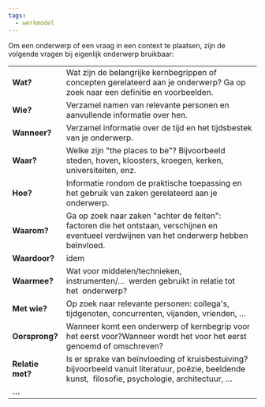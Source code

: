 ```yaml
---
tags:
  - werkmodel
---
```


Om een onderwerp of een vraag in een context te plaatsen, zijn de volgende vragen bij eigenlijk onderwerp bruikbaar:

|                  |                                                                                                                                                     |
| ---------------- | --------------------------------------------------------------------------------------------------------------------------------------------------- |
| **Wat?**         | Wat zijn de belangrijke kernbegrippen of concepten gerelateerd aan je onderwerp? Ga op zoek naar een definitie en voorbeelden.                      |
| **Wie?**         | Verzamel namen van relevante personen en aanvullende informatie over hen.                                                                           |
| **Wanneer?**     | Verzamel informatie over de tijd en het tijdsbestek van je onderwerp.                                                                               |
| **Waar?**        | Welke zijn "the places to be"? Bijvoorbeeld steden, hoven, kloosters, kroegen, kerken, universiteiten, enz.                                         |
| **Hoe?**         | Informatie rondom de praktische toepassing en het gebruik van zaken gerelateerd aan je onderwerp.                                                   |
| **Waarom?**      | Ga op zoek naar zaken "achter de feiten": factoren die het ontstaan, verschijnen en eventueel verdwijnen van het onderwerp hebben beïnvloed.        |
| **Waardoor?**    | idem                                                                                                                                                |
| **Waarmee?**     | Wat voor middelen/technieken, instrumenten/…  werden gebruikt in relatie tot het  onderwerp?                                                        |
| **Met wie?**     | Op zoek naar relevante personen: collega's, tijdgenoten, concurrenten, vijanden, vrienden, …                                                        |
| **Oorsprong?**   | Wanneer komt een onderwerp of kernbegrip voor het eerst voor?Wanneer wordt het voor het eerst genoemd of omschreven?                                |
| **Relatie met?** | Is er sprake van beïnvloeding of kruisbestuiving? bijvoorbeeld vanuit literatuur, poëzie, beeldende kunst,  filosofie, psychologie, architectuur, … |
| **…**            |                                                                                                                                                     |
